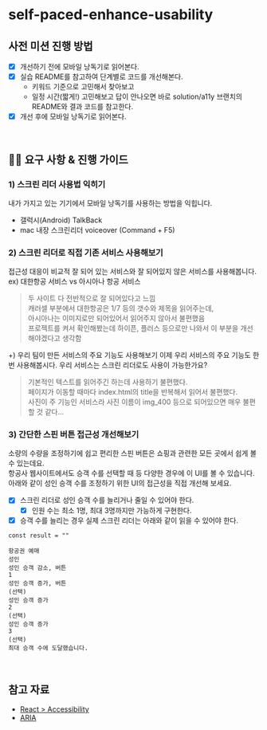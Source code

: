 # self-paced-enhance-usability

## 사전 미션 진행 방법

- [x] 개선하기 전에 모바일 낭독기로 읽어본다.
- [x] 실습 README를 참고하여 단계별로 코드를 개선해본다.
  - 키워드 기준으로 고민해서 찾아보고
  - 일정 시간(짧게!) 고민해보고 답이 안나오면 바로 solution/a11y 브랜치의 README와 결과 코드를 참고한다.
- [x] 개선 후에 모바일 낭독기로 읽어본다.

<br/>

## 🧙‍♀️ 요구 사항 & 진행 가이드

### 1) 스크린 리더 사용법 익히기

내가 가지고 있는 기기에서 모바일 낭독기를 사용하는 방법을 익힙니다.
   - 갤럭시(Android) TalkBack
   - mac 내장 스크린리더 voiceover (Command + F5)

### 2) 스크린 리더로 직접 기존 서비스 사용해보기

접근성 대응이 비교적 잘 되어 있는 서비스와 잘 되어있지 않은 서비스를 사용해봅니다.  
ex) 대한항공 서비스 vs 아시아나 항공 서비스

> 두 사이트 다 전반적으로 잘 되어있다고 느낌  
> 캐러셀 부분에서 대한항공은 1/7 등의 갯수와 제목을 읽어주는데,   
> 아시아나는 이미지로만 되어있어서 읽어주지 않아서 불편했음  
> 프로젝트를 켜서 확인해봤는데 하이픈, 플러스 등으로만 나와서 이 부분을 개선해야겠다고 생각함

+) 우리 팀이 만든 서비스의 주요 기능도 사용해보기
이제 우리 서비스의 주요 기능도 한번 사용해봅시다.
우리 서비스는 스크린 리더로도 사용이 가능한가요?

> 기본적인 텍스트를 읽어주긴 하는데 사용하기 불편했다.  
> 페이지가 이동할 때마다 index.html의 title을 반복해서 읽어서 불편했다.  
> 사진이 주 기능인 서비스라 사진 이름이 img_400 등으로 되어있으면 매우 불편할 것 같다...

### 3) 간단한 스핀 버튼 접근성 개선해보기

소량의 수량을 조정하기에 쉽고 편리한 스핀 버튼은 쇼핑과 관련한 모든 곳에서 쉽게 볼 수 있는데요.  
항공사 웹사이트에서도 승객 수를 선택할 때 등 다양한 경우에 이 UI를 볼 수 있습니다.  
아래와 같이 성인 승객 수를 조정하기 위한 UI의 접근성을 직접 개선해 보세요.

- [x] 스크린 리더로 성인 승객 수를 늘리거나 줄일 수 있어야 한다.
  - [x] 인원 수는 최소 1명, 최대 3명까지만 가능하게 구현한다.
- [x] 승객 수를 늘리는 경우 실제 스크린 리더는 아래와 같이 읽을 수 있어야 한다.

```
const result = ""

항공권 예매
성인
성인 승객 감소, 버튼
1
성인 승객 증가, 버튼
(선택)
성인 승객 증가
2
(선택)
성인 승객 증가
3
(선택)
최대 승객 수에 도달했습니다.
```

<br/>

## 참고 자료

- [React > Accessibility](https://ko.legacy.reactjs.org/docs/accessibility.html)  
- [ARIA](https://developer.mozilla.org/ko/docs/Web/Accessibility/ARIA)
